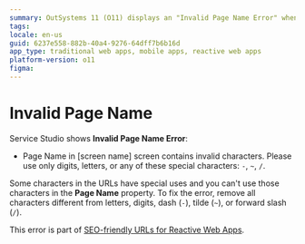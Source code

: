 ```yaml
---
summary: OutSystems 11 (O11) displays an "Invalid Page Name Error" when a page name contains characters other than letters, digits, dash, tilde, or slash.
tags:
locale: en-us
guid: 6237e558-882b-40a4-9276-64dff7b6b16d
app_type: traditional web apps, mobile apps, reactive web apps
platform-version: o11
figma:
---
```


# Invalid Page Name

Service Studio shows **Invalid Page Name Error**:

* Page Name in [screen name] screen contains invalid characters. Please use only digits, letters, or any of these special characters: `-`, `~`, `/`.

Some characters in the URLs have special uses and you can't use those characters in the **Page Name** property. To fix the error, remove all characters different from letters, digits, dash (`-`), tilde (`~`), or forward slash (`/`).

<div class="info" markdown="1">

This error is part of [SEO-friendly URLs for Reactive Web Apps](../../../building-apps/seo/intro.md).

</div>